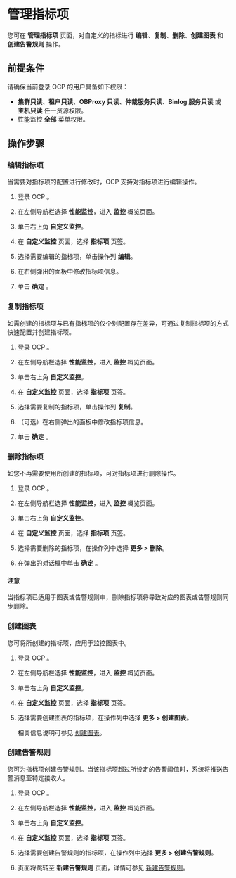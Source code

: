 # 管理指标项

您可在 **管理指标项** 页面，对自定义的指标进行 **编辑**、**复制**、**删除**、**创建图表** 和 **创建告警规则** 操作。

## 前提条件

请确保当前登录 OCP 的用户具备如下权限：

* **集群只读**、**租户只读**、**OBProxy 只读**、**仲裁服务只读**、**Binlog 服务只读** 或 **主机只读** 任一资源权限。
* 性能监控 **全部** 菜单权限。

## 操作步骤

### 编辑指标项

当需要对指标项的配置进行修改时，OCP 支持对指标项进行编辑操作。

1. 登录 OCP 。

2. 在左侧导航栏选择 **性能监控**，进入 **监控** 概览页面。

3. 单击右上角 **自定义监控**。

4. 在 **自定义监控** 页面，选择 **指标项** 页签。

5. 选择需要编辑的指标项，单击操作列 **编辑**。

6. 在右侧弹出的面板中修改指标项信息。

7. 单击 **确定** 。

### 复制指标项

如需创建的指标项与已有指标项的仅个别配置存在差异，可通过复制指标项的方式快速配置并创建指标项。

1. 登录 OCP 。

2. 在左侧导航栏选择 **性能监控**，进入 **监控** 概览页面。

3. 单击右上角 **自定义监控**。

4. 在 **自定义监控** 页面，选择 **指标项** 页签。

5. 选择需要复制的指标项，单击操作列 **复制**。

6. （可选）在右侧弹出的面板中修改指标项信息。

7. 单击 **确定** 。

### 删除指标项

如您不再需要使用所创建的指标项，可对指标项进行删除操作。

1. 登录 OCP 。

2. 在左侧导航栏选择 **性能监控**，进入 **监控** 概览页面。

3. 单击右上角 **自定义监控**。

4. 在 **自定义监控** 页面，选择 **指标项** 页签。

5. 选择需要删除的指标项，在操作列中选择 **更多 > 删除**。

6. 在弹出的对话框中单击 **确定** 。

<main id="notice" type='notice'>
<h4>注意</h4>
<p>当指标项已适用于图表或告警规则中，删除指标项将导致对应的图表或告警规则同步删除。</p>
</main>

### 创建图表

您可将所创建的指标项，应用于监控图表中。

1. 登录 OCP 。

2. 在左侧导航栏选择 **性能监控**，进入 **监控** 概览页面。

3. 单击右上角 **自定义监控**。

4. 在 **自定义监控** 页面，选择 **指标项** 页签。

5. 选择需要创建图表的指标项，在操作列中选择 **更多 > 创建图表**。

   相关信息说明可参见 [创建图表](../400.manage-chart/100.create-a-chart.md)。

### 创建告警规则

您可为指标项创建告警规则。当该指标项超过所设定的告警阈值时，系统将推送告警消息至特定接收人。

1. 登录 OCP 。

2. 在左侧导航栏选择 **性能监控**，进入 **监控** 概览页面。

3. 单击右上角 **自定义监控**。

4. 在 **自定义监控** 页面，选择 **指标项** 页签。

5. 选择需要创建告警规则的指标项，在操作列中选择 **更多 > 创建告警规则**。

6. 页面将跳转至 **新建告警规则** 页面，详情可参见 [新建告警规则](../../../860.alert-management/300.manage-alert-rules/100.create-an-alert-rule.md)。
